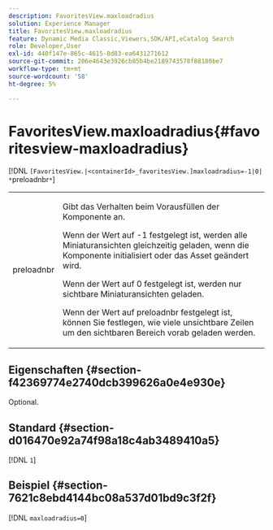 ```yaml
---
description: FavoritesView.maxloadradius
solution: Experience Manager
title: FavoritesView.maxloadradius
feature: Dynamic Media Classic,Viewers,SDK/API,eCatalog Search
role: Developer,User
exl-id: 440f147e-865c-4615-8d83-ea6431271612
source-git-commit: 206e4643e3926cb85b4be2189743578f88180be7
workflow-type: tm+mt
source-wordcount: '58'
ht-degree: 5%

---
```


# FavoritesView.maxloadradius{#favoritesview-maxloadradius}

[!DNL `[FavoritesView.|<containerId>_favoritesView.]maxloadradius=-1|0| *`preloadnbr`*`]

<table id="table_2B109D2F91E64B5382B31921C3780FA5"> 
 <tbody> 
  <tr> 
   <td colname="col1"> <p><span class="codeph"><span class="varname"> preloadnbr</span></span> </p> </td> 
   <td colname="col2"> <p> Gibt das Verhalten beim Vorausfüllen der Komponente an. </p> <p>Wenn der Wert auf <span class="codeph"> -1</span> festgelegt ist, werden alle Miniaturansichten gleichzeitig geladen, wenn die Komponente initialisiert oder das Asset geändert wird. </p> <p>Wenn der Wert auf <span class="codeph"> 0</span> festgelegt ist, werden nur sichtbare Miniaturansichten geladen. </p> <p> Wenn der Wert auf <span class="codeph"><span class="varname"> preloadnbr</span></span> festgelegt ist, können Sie festlegen, wie viele unsichtbare Zeilen um den sichtbaren Bereich vorab geladen werden. </p> </td> 
  </tr> 
 </tbody> 
</table>

## Eigenschaften {#section-f42369774e2740dcb399626a0e4e930e}

Optional.

## Standard {#section-d016470e92a74f98a18c4ab3489410a5}

[!DNL `1`]

## Beispiel {#section-7621c8ebd4144bc08a537d01bd9c3f2f}

[!DNL `maxloadradius=0`]
